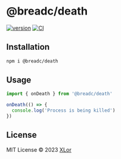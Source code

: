 # @breadc/death

[![version](https://img.shields.io/npm/v/@breadc/death&label=@breadc/death)](https://www.npmjs.com/package/@breadc/death) [![CI](https://github.com/yjl9903/Breadc/actions/workflows/ci.yml/badge.svg)](https://github.com/yjl9903/Breadc/actions/workflows/ci.yml)

## Installation

```bash
npm i @breadc/death
```

## Usage

```ts
import { onDeath } from '@breadc/death'

onDeath(() => {
  console.log('Process is being killed')
})
```

## License

MIT License © 2023 [XLor](https://github.com/yjl9903)
